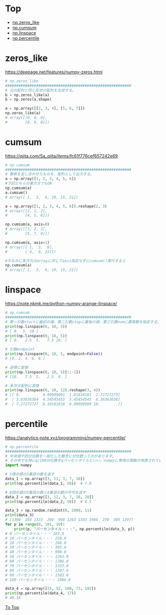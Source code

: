 

# Top

* [np.zeros_like](#zeros_like)
* [np.cumsum](#cumsum)
* [np.linspace](#linspace)
* [np.percentile](#percentile)


# zeros_like
https://deepage.net/features/numpy-zeros.html
```py
# np.zeros_like
#########################################################
# 元の配列と同じ形状の配列を生成する。
b = np.zeros_like(a)
b = np.zeros(a.shape)

a = np.array([[2, 3, 4], [5, 6, 7]])
np.zeros_like(a)
# array([[0, 0, 0],
#        [0, 0, 0]])
```

# cumsum
https://qiita.com/Sa_qiita/items/fc61f776cef657242e69
```py
# np.cumsum
#########################################################
# 要素を足し合わせたものを、配列として出力する。
a = np.array([1, 2, 3, 4, 5, 6])
#下記どちらの書き方でもOK
np.cumsum(a)
a.cumsum()
# array([ 1,  3,  6, 10, 15, 21])

a = np.array([1, 2, 3, 4, 5, 6]).reshape(2, 3)
# array([[1, 2, 3],
#        [4, 5, 6]])

np.cumsum(a, axis=0)
# array([[1, 2, 3],
#        [5, 7, 9]])

np.cumsum(a, axis=1)
# array([[ 1,  3,  6],
#        [ 4,  9, 15]])

#ちなみに多次元のarrayに対してaxis指定せずにcumsum()実行すると
np.cumsum(a)
# array([ 1,  3,  6, 10, 15, 21])
```

# linspace
https://note.nkmk.me/python-numpy-arange-linspace/
```py
# np.cumsum
#########################################################
# 第一引数startに最初の値、第二引数stopに最後の値、第三引数numに要素数を指定する。それらに応じた間隔（公差）が自動的に算出される。
print(np.linspace(0, 10, 3))
# [ 0.  5. 10.]
print(np.linspace(0, 10, 5))
# [ 0.   2.5  5.   7.5 10. ]

# 引数endpoint
print(np.linspace(0, 10, 5, endpoint=False))
# [0. 2. 4. 6. 8.]

# 逆順に変換
print(np.linspace(0, 10, 5)[::-1])
# [10.   7.5  5.   2.5  0. ]

# 多次元配列に変換
print(np.linspace(0, 10, 12).reshape(3, 4))
# [[ 0.          0.90909091  1.81818182  2.72727273]
#  [ 3.63636364  4.54545455  5.45454545  6.36363636]
#  [ 7.27272727  8.18181818  9.09090909 10.        ]]
```

# percentile
https://analytics-note.xyz/programming/numpy-percentile/
```py
# np.percentile
#########################################################
# 中央値や四分位数を一般化した概念に分位数ってのがあります。
# その中でも特にq/100分位数をqパーセンタイルといい、numpyに専用の関数が用意されています。
import numpy

# 5個の値の3番目の数を返す
data_1 = np.array([3, 12, 3, 7, 10])
print(np.percentile(data_1, 50))  # 7.0

# 6個の値の3番目の数と4番目の数の平均を返す
data_2 = np.array([3, 12, 3, 7, 10, 20])
print(np.percentile(data_2, 50))  # 8.5

data_3 = np.random.randint(0, 2000, 11)
print(data_3)
# [1306  183 1323  266  998 1263 1503 1986  250  305 1397]
for p in range(0, 101, 10):
    print(p, "パーセンタイル・・・", np.percentile(data_3, p))
# 0 パーセンタイル・・・ 183.0
# 10 パーセンタイル・・・ 250.0
# 20 パーセンタイル・・・ 266.0
# 30 パーセンタイル・・・ 305.0
# 40 パーセンタイル・・・ 998.0
# 50 パーセンタイル・・・ 1263.0
# 60 パーセンタイル・・・ 1306.0
# 70 パーセンタイル・・・ 1323.0
# 80 パーセンタイル・・・ 1397.0
# 90 パーセンタイル・・・ 1503.0
# 100 パーセンタイル・・・ 1986.0

data_4 = np.array([15, 52, 100, 73, 102])
print(np.percentile(data_4, 17))
# 40.16
```

[To Top](#Top)
